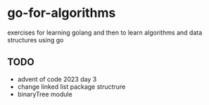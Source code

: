 # go-for-algorithms
exercises for learning golang and then to learn algorithms and data structures using go 

## TODO 
- advent of code 2023 day 3 
- change linked list package structrure
- binaryTree module